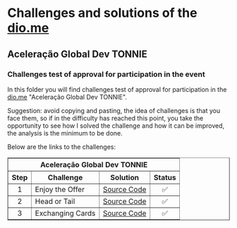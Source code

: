 # Challenges and solutions of the [dio.me](https://www.dio.me/)

## Aceleração Global Dev TONNIE

### Challenges test of approval for participation in the event

In this folder you will find challenges test of approval for participation in the [dio.me](https://www.dio.me/) "Aceleração Global Dev TONNIE". 

Suggestion: avoid copying and pasting, the idea of challenges is that you face them, so if in the difficulty has reached this point, you take the opportunity to see how I solved the challenge and how it can be improved, the analysis is the minimum to be done.

Below are the links to the challenges:

<div align="left">
	<table border=1>
		<tr>
			<th colspan="4">Aceleração Global Dev TONNIE</th>
		</tr>
		<tr>
			<th>Step</th>
			<th>Challenge</th>
			<th>Solution</th>
			<th>Status</th>
		</tr>
		<tr>
			<td align="center">1</td>
			<td>Enjoy the Offer</td>
			<td>
				<a href="https://github.com/didifive/desafios-dio/blob/master/desafios/Java/Acelera%C3%A7%C3%A3o%20Global%20Dev%20Tonnie/EnjoyTheOffer.java">
					Source Code
				</a>
			</td>
			<td align="center">✅</td>
		</tr>
		<tr>
			<td align="center">2</td>
			<td>Head or Tail</td>
			<td>
				<a href="https://github.com/didifive/desafios-dio/blob/master/desafios/Java/Acelera%C3%A7%C3%A3o%20Global%20Dev%20Tonnie/HeadOrTail.java">
					Source Code
				</a>
			</td>
			<td align="center">✅</td>
		</tr>
		<tr>
			<td align="center">3</td>
			<td>Exchanging Cards</td>
			<td>
				<a href="https://github.com/didifive/desafios-dio/blob/master/desafios/Java/Acelera%C3%A7%C3%A3o%20Global%20Dev%20Tonnie/ExchangingCards.java">
					Source Code
				</a>
			</td>
			<td align="center">✅</td>
		</tr>
	</table>
</div>
